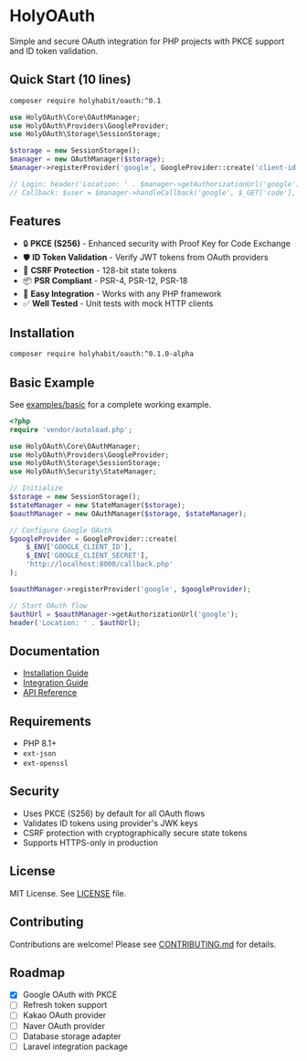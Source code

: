 # HolyOAuth

Simple and secure OAuth integration for PHP projects with PKCE support and ID token validation.

## Quick Start (10 lines)

```bash
composer require holyhabit/oauth:^0.1
```

```php
use HolyOAuth\Core\OAuthManager;
use HolyOAuth\Providers\GoogleProvider;
use HolyOAuth\Storage\SessionStorage;

$storage = new SessionStorage();
$manager = new OAuthManager($storage);
$manager->registerProvider('google', GoogleProvider::create('client-id', 'secret', 'redirect-uri'));

// Login: header('Location: ' . $manager->getAuthorizationUrl('google'));
// Callback: $user = $manager->handleCallback('google', $_GET['code'], $_GET['state']);
```

## Features

- 🔒 **PKCE (S256)** - Enhanced security with Proof Key for Code Exchange
- 🛡️ **ID Token Validation** - Verify JWT tokens from OAuth providers  
- 🔑 **CSRF Protection** - 128-bit state tokens
- 📦 **PSR Compliant** - PSR-4, PSR-12, PSR-18
- 🚀 **Easy Integration** - Works with any PHP framework
- ✅ **Well Tested** - Unit tests with mock HTTP clients

## Installation

```bash
composer require holyhabit/oauth:^0.1.0-alpha
```

## Basic Example

See [examples/basic](examples/basic) for a complete working example.

```php
<?php
require 'vendor/autoload.php';

use HolyOAuth\Core\OAuthManager;
use HolyOAuth\Providers\GoogleProvider;
use HolyOAuth\Storage\SessionStorage;
use HolyOAuth\Security\StateManager;

// Initialize
$storage = new SessionStorage();
$stateManager = new StateManager($storage);
$oauthManager = new OAuthManager($storage, $stateManager);

// Configure Google OAuth
$googleProvider = GoogleProvider::create(
    $_ENV['GOOGLE_CLIENT_ID'],
    $_ENV['GOOGLE_CLIENT_SECRET'], 
    'http://localhost:8000/callback.php'
);

$oauthManager->registerProvider('google', $googleProvider);

// Start OAuth flow
$authUrl = $oauthManager->getAuthorizationUrl('google');
header('Location: ' . $authUrl);
```

## Documentation

- [Installation Guide](docs/INSTALLATION.md)
- [Integration Guide](docs/INTEGRATION.md)
- [API Reference](docs/API.md)

## Requirements

- PHP 8.1+
- `ext-json`
- `ext-openssl`

## Security

- Uses PKCE (S256) by default for all OAuth flows
- Validates ID tokens using provider's JWK keys
- CSRF protection with cryptographically secure state tokens
- Supports HTTPS-only in production

## License

MIT License. See [LICENSE](LICENSE) file.

## Contributing

Contributions are welcome! Please see [CONTRIBUTING.md](CONTRIBUTING.md) for details.

## Roadmap

- [x] Google OAuth with PKCE
- [ ] Refresh token support
- [ ] Kakao OAuth provider
- [ ] Naver OAuth provider
- [ ] Database storage adapter
- [ ] Laravel integration package